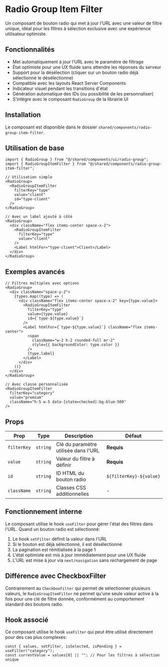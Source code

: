 # Radio Group Item Filter

Un composant de bouton radio qui met à jour l'URL avec une valeur de filtre unique, idéal pour les filtres à sélection exclusive avec une expérience utilisateur optimiste.

## Fonctionnalités

- Met automatiquement à jour l'URL avec le paramètre de filtrage
- État optimiste pour une UX fluide sans attendre les réponses du serveur
- Support pour la désélection (cliquer sur un bouton radio déjà sélectionné le désélectionne)
- Compatible avec les layouts React Server Components
- Indicateur visuel pendant les transitions d'état
- Génération automatique des IDs (ou possibilité de les personnaliser)
- S'intègre avec le composant `RadioGroup` de la librairie UI

## Installation

Le composant est disponible dans le dossier `shared/components/radio-group-item-filter`.

## Utilisation de base

```tsx
import { RadioGroup } from "@/shared/components/ui/radio-group";
import { RadioGroupItemFilter } from "@/shared/components/radio-group-item-filter";

// Utilisation simple
<RadioGroup>
  <RadioGroupItemFilter
    filterKey="type"
    value="client"
    id="type-client"
  />
</RadioGroup>

// Avec un label ajouté à côté
<RadioGroup>
  <div className="flex items-center space-x-2">
    <RadioGroupItemFilter
      filterKey="type"
      value="client"
    />
    <Label htmlFor="type-client">Client</Label>
  </div>
</RadioGroup>
```

## Exemples avancés

```tsx
// Filtres multiples avec options
<RadioGroup>
  <div className="space-y-2">
    {types.map((type) => (
      <div className="flex items-center space-x-2" key={type.value}>
        <RadioGroupItemFilter
          filterKey="type"
          value={type.value}
          id={`type-${type.value}`}
        />
        <Label htmlFor={`type-${type.value}`} className="flex items-center">
          <span
            className="w-2 h-2 rounded-full mr-2"
            style={{ backgroundColor: type.color }}
          />
          {type.label}
        </Label>
      </div>
    ))}
  </div>
</RadioGroup>

// Avec classe personnalisée
<RadioGroupItemFilter
  filterKey="category"
  value="premium"
  className="h-5 w-5 data-[state=checked]:bg-blue-500"
/>
```

## Props

| Prop        | Type     | Description                          | Défaut                  |
| ----------- | -------- | ------------------------------------ | ----------------------- |
| `filterKey` | `string` | Clé du paramètre utilisée dans l'URL | **Requis**              |
| `value`     | `string` | Valeur du filtre à définir           | **Requis**              |
| `id`        | `string` | ID HTML du bouton radio              | `${filterKey}-${value}` |
| `className` | `string` | Classes CSS additionnelles           | -                       |

## Fonctionnement interne

Le composant utilise le hook `useFilter` pour gérer l'état des filtres dans l'URL. Quand un bouton radio est sélectionné:

1. Le hook `setFilter` définit la valeur dans l'URL
2. Si le bouton est déjà sélectionné, il est désélectionné
3. La pagination est réinitialisée à la page 1
4. L'état optimiste est mis à jour immédiatement pour une UX fluide
5. L'URL est mise à jour via `next/navigation` sans rechargement de page

## Différence avec CheckboxFilter

Contrairement au `CheckboxFilter` qui permet de sélectionner plusieurs valeurs, le `RadioGroupItemFilter` ne permet qu'une seule valeur active à la fois pour une clé de filtre donnée, conformément au comportement standard des boutons radio.

## Hook associé

Ce composant utilise le hook `useFilter` qui peut être utilisé directement pour des cas plus complexes:

```tsx
const { values, setFilter, isSelected, isPending } = useFilter("category");
const currentValue = values[0] || ""; // Pour les filtres à sélection unique
```
